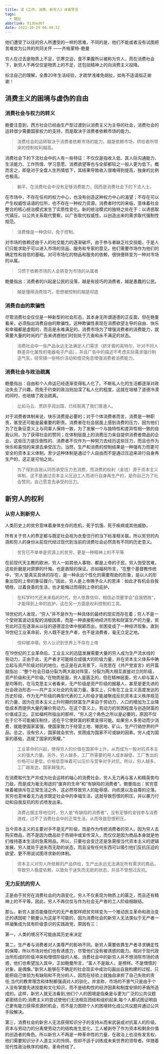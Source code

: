 ```yaml
---
title: 读《工作、消费、新穷人》译者导言
tags:
  - 瞎扯
abbrlink: 913bed6f
date: 2022-10-29 06:49:52
---
```


他们遭受了以往的穷人所遭受的一样的苦难，不同的是，他们不能或者没有试图把苦难变为公共的共同关怀	——齐格蒙特-鲍曼

<!--more-->

穷人在过去是物质上不足，饥寒交迫，食不果腹所以被称为穷人，而在消费社会下，新穷人不再仅仅是物质上的不足，还包括精神上的向消费主义投降。

标注自己的理解，全靠20年生活经验，才疏学浅难免胡扯，如有不适请指正谢谢！



## 消费主义的困境与虚伪的自由

### 消费社会与权力的转义

鲍曼注意到，西方社会已经由生产型过渡到以消费主义为主导的社会，消费社会的运转很少需要国家权力的支持，而是取决于消费者依赖市场的能力。

> 消费社会的运转取决于消费者依赖市场的能力，越是依赖市场，供给者所带来的控制权利越高。

消费社会下的下流社会中的人有一些特征：不仅仅是指收入低、其人际沟通能力、生活能力、工作热情、学习意愿、消费欲望等也与全部都较之一般人更为低下。概而言之，即是对于全盘人生热情低下，其结果导致收入很难得到提高，独身的比例也极高。

> 躺平，在消费社会中没有足够消费能力，因而是消费社会下的下流人士。

在市场中，不存在任何的权力中心，也没有创造这种权力中心的渴望；不存在可以产生权威性话语的位所，也不存在一种权力资源。消费者时代的来临，意味着社会整合的核心统治模式发生了实质性变化。新的统治模式的独特之处在于：以诱惑取代镇压，以公共关系取代警察，以广告取代权威性，以创造出来的需求取代强制性规范。

> 消费像是一种信仰，免于控制。

对市场的依赖还由于人的社交能力的逐渐破坏。由于参与者缺乏社交技能，于是人们只能求助于可以进入市场的货品、服务和专家的意见，他们需要市场作为他们的确定性和自信的基础。对可市场化的物品和服务的依赖，很快便转变为一种对市场的从属。

> 习惯于依赖市场的人会转变为市场的从属者

鲍曼指出：消费者的兴起是公民的没落，越是有技巧的消费者，越是愚蠢的公民。

> 越是懂得消费技巧，思想被控制的越是彻底

### 消费自由的欺骗性

尽管消费社会仅仅是一种新型的社会形态，其本身无所谓道德的正反面，但在鲍曼看来，必须指出消费自由的欺骗性。这种欺骗性表现在消费欲望主导的自由、快乐和幸福都是虚假的，而且是永难满足的。消费市场为了增强消费者的消费能力，就需要大量的时尚的广告来诱惑他们时刻处于亢奋和永不满足的状态。

> 消费社会中一些产品永远无法满足人们需求（挤牙膏的英特尔，针对不同人群差异化属性的电器电子产品），并且广告中的描述不考虑实际需求强行制造气氛，经常搞一些特价活动和借贷免息增强消费者消费能力。



### 消费社会与政治疏离

鲍曼指出：自由和个人命运已经逐渐变得私人化了。不断私人化的生活都逐渐对政治失去了兴趣，而免于约束的政治则加深了私人化的程度，这就在培植了道德冷漠的同时，也培植了政治疏离。

> 比如马云、贾跃亭润出国，已经脱离了我们普通人。

对于消费者体制来说，快乐消费是必要的；对于个体消费者而言，消费是一种职责，甚至还可能是最重要的职责。消费者在社会层面上感到消费的压力，因为他们为了在象征意义上与同辈人保持一致，为了发展一个与独特性和差异性相一致的自我认同，为了获得社会的赞同；在体制层面上的消费压力来自提供消费者商品的企业，这些压力是压倒性的、消费者不仅作为一种努力去经历这些压力，而且也作为快乐和喜悦的来源去承受压力。当然，生产和消费的控制结果是一种强有力而更可安全的资本主义体制。至少这种体制是通过个人自由而不是通过压迫来进行自身再生产的，这正是可怕之处。

> 为了得到自我认同而承受压力去消费，而消费的权利（金钱）源于资本主义体制，这不是通过资本主义压迫工人而进行自身再生产的，是你自己为了社会赞同，自己愿意去承受的压力。

## 新穷人的权利

### 从穷人到新穷人

人类历史上的贫穷意味着身体生存的危机，死于饥饿、死于疾病或其他威胁。

所有关于穷人的界定都与既定社会视为衣食住行的当下标准相关联。所以贫穷的内涵和穷人的身份从前现代经过现代到当前的消费社会必然具有不同的历史意义。

> 贫穷已不单单是资源上的贫穷，更是一种精神上的不平等

在前现代天主教的欧洲，穷人一如其他人事物，都是上帝的子民，穷人饱受苦难，这些折磨是对原罪的忏悔，也是救赎的保证。亦如福柯所言，“在整个基督教传统中，‘穷人’是真实具体的存在，是一种永远个性化的需要帮助的形象，是以人的形象出现的上帝的象征媒介。”因此，穷人是上帝赐予众人的恩泽：如此才有机会自我牺牲，过着良善的生活，也才能悔过而得到上帝的庇护。

> 在科学时代还未来临的时代，穷人依靠信仰，相信必须要学会“自我牺牲”，才能得到上帝的庇护，这在另一方面是权利控制的工具。

18世纪的人发现，“穷人”并不是作为一种具体的最终的现实而存在着；穷人不是一个受财富波动支配的消极因素，而是一种直接影响经济形势和财富生产的力量，贫穷此时正在逐渐从以往的道德混合体中脱颖而出，贫困变成了一种经济现象。直到19世纪工业革命前，穷人既不是生产者，也不是消费者，毫无立足之地。

> 信仰被冲塌，穷人认识到世界上不存在上帝

在19世纪的工业革命后，工业主义的迅猛发展需要大量的穷人成为生产流水线的劳动力，正由于此，无产者才可能结合成强大的阶级力量，并在资本主义体系中确立起与资产阶级对抗的地位。也正是在此背景下，马克思在《共产党宣言》的开篇就指出：“整个社会日益分裂为两大敌对阵营，分裂为两大相互直接对立的阶级，资产阶级和无产阶级。”在物质层面，穷人是匮乏的，但在精神层面，穷人却与富人是均等的，在马克思主义者看来，无产阶级是资产阶级的掘墓人，甚至是更先进的社会政治形态——共产主义社会的先驱力量。事实上，只有在工业主义高度发达的历史阶段，作为无产阶级的典型代表的工人阶级才能凝聚成反抗资本主义秩序规范的力量，因为在资本主义上升时期的财富生产来自于劳动力，人口的增加为工业降低成本而提供大量的廉价劳动力。在这个意义上，劳动力的贫困程度与创造财富的价值成正比。正如福柯所指出的那样，“穷人这个角色之所以是必要的，原因不仅在于它不可能被压制住，还在于它使财富的积累变得可能。如果穷人多劳动而少消费，就能使国家富强，使国家致力于经营土地、殖民地、矿山，生产行销世界的产品。总之，没有穷人，国家就会贫穷。贫困成为国家不可或缺的因素。穷人成为国家的基础，造就了国家的荣耀。”

> 工业革命的兴起，使得穷人的价值在国家中上升，从而成为一股对抗资本主义的强大力量。另外，穷人越多，工厂所需要的用人成本越低，工厂售出的价格可以更低，价格低意味着可以压价与竞争对手对抗，所以，穷人越多，工厂越发达，国家越强大。

在消费取代生产并成为社会运转的轴心的消费社会，穷人无力再与富人和精英势均力敌，而是成为毫无用途的“废弃的生命”和”有缺陷的消费者“。鲍曼指出：贫穷意味着被排斥在正常生活之外，这必然导致穷人的耻辱感、内疚感以及自尊的沦落。贫穷也意味着无力追求既定社会中的幸福生活，这就导致怨恨的积压，并以暴力行动和自我反抗的形式喷发出来。

> 消费占据主导地位时，穷人是“有缺陷的消费者”，没有足够的金钱参与消费游戏，过不了消费社会中的正常生活，从而导致怨恨积压。

当今资本主义的主要对手不是无产阶级，而是作为传统消费者的穷人。因为穷人去购买商品，而不是因为商品处于热销中或宣传深入，而仅仅是因为商品本身就是他们维持基本生活的急需用品。所以，只要社会变迁还是急需按当代资本主义的逻辑发展，穷人就处于迷失而无助的状态，而且没有任何东西可以吸引他们反抗压迫的欲望，更不用说试图寻求新的体制。

> 资本主义对穷人所依赖的产品供给，生产出永远无法满足所有需求的商品，导致穷人极度依赖，以致处于迷失而无助的状态，并且不曾想过反抗。

### 无力反抗的穷人

正是由于贫穷在消费社会的内涵变化，穷人不仅表现为物质上的匮乏，而且还有精神上的不平等。因此，穷人不再仅仅与作为社会无产者的工人阶级相联结。

那么，新穷人是否能像现代的无产者那样把贫穷转变为一个推动民主革命和政治变迁的诱因呢？鲍曼认为这是不可能的，因为消费社会的新穷人无法类似于无产者一样凝集成为具有阶级意识的实践政党，原因有三：

第一，人类的境况不可能由其历史来决定

第二，生产者与消费者对人类尊严的影响不同。新穷人需要依靠生产者寻求确定性的保障，所以市场对他们也有诱惑力，尽管他们没有被诱惑的能力。相对于现代政治所形成的阶级冲突和憎恨阶级的人格，消费社会中的新穷人并不想消除市场的诱惑，他们也希望加入其中，正如鲍曼所言，“富人不是敌人，是榜样。不是憎恨的对象，是偶像。”新穷人能够在不确定的社会现实中成功勾画出自我构建的过程，只能把自己体验为有缺陷和不充分的人，因而在经验上就独自承担了自己失败的责任;当代的教育理念和体制都强调对人的驯化，并宣称，市场的不景气只是由于个人没有掌握先进技能和文化知识，而不是结构性的经济因素和制度安排的矛盾所造成的。这样，新穷人就无法看到,他们个人的困境是指桑是与更为广泛的公共议题紧密结合的;消费主义的尝试使他们无法相互团结和组织起来,每个人都试图证明自己更有能力获得资源的机会，而不是力图把个人的困境转化成公共议题并通过公共手段解决。

第三，消费社会的新穷人无法获得知识分子的支持从而来武装成对抗富人的阶级。资本与劳动力的分离使劳动力的结构发生变化，工人被剥夺了作为资本和剩余价值的创造者的角色。所以新穷人不再是一种革命性的力量，在政治上也没有发言权，他们需要知识分子人道主义的怜悯，但却不适于训练成未来世界的领导者。伴随着现代性政治秩序的结构，革命终结了。